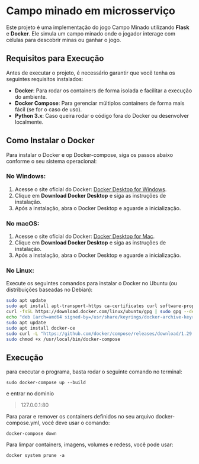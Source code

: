 # Campo minado em microsserviço

Este projeto é uma implementação do jogo Campo Minado utilizando **Flask** e **Docker**. Ele simula um campo minado onde o jogador interage com células para descobrir minas ou ganhar o jogo.

## Requisitos para Execução

Antes de executar o projeto, é necessário garantir que você tenha os seguintes requisitos instalados:

- **Docker**: Para rodar os containers de forma isolada e facilitar a execução do ambiente.
- **Docker Compose**: Para gerenciar múltiplos containers de forma mais fácil (se for o caso de uso).
- **Python 3.x**: Caso queira rodar o código fora do Docker ou desenvolver localmente.

## Como Instalar o Docker

Para instalar o Docker e op Docker-compose, siga os passos abaixo conforme o seu sistema operacional:

### **No Windows**:

1. Acesse o site oficial do Docker: [Docker Desktop for Windows](https://www.docker.com/products/docker-desktop).
2. Clique em **Download Docker Desktop** e siga as instruções de instalação.
3. Após a instalação, abra o Docker Desktop e aguarde a inicialização.

### **No macOS**:

1. Acesse o site oficial do Docker: [Docker Desktop for Mac](https://www.docker.com/products/docker-desktop).
2. Clique em **Download Docker Desktop** e siga as instruções de instalação.
3. Após a instalação, abra o Docker Desktop e aguarde a inicialização.

### **No Linux**:

Execute os seguintes comandos para instalar o Docker no Ubuntu (ou distribuições baseadas no Debian):

```bash
sudo apt update
sudo apt install apt-transport-https ca-certificates curl software-properties-common
curl -fsSL https://download.docker.com/linux/ubuntu/gpg | sudo gpg --dearmor -o /usr/share/keyrings/docker-archive-keyring.gpg
echo "deb [arch=amd64 signed-by=/usr/share/keyrings/docker-archive-keyring.gpg] https://download.docker.com/linux/ubuntu $(lsb_release -cs) stable" | sudo tee /etc/apt/sources.list.d/docker.list > /dev/null
sudo apt update
sudo apt install docker-ce
sudo curl -L "https://github.com/docker/compose/releases/download/1.29.2/docker-compose-$(uname -s)-$(uname -m)" -o /usr/local/bin/docker-compose
sudo chmod +x /usr/local/bin/docker-compose
``` 

## Execução

para executar o programa, basta rodar o seguinte comando no terminal:
```cod
sudo docker-compose up --build
```

e entrar no dominio
> 127.0.0.1:80

Para parar e remover os containers definidos no seu arquivo docker-compose.yml, você deve usar o comando:
```cod1
docker-compose down
```

Para limpar containers, imagens, volumes e redess, você pode usar:
```cod2
docker system prune -a
```